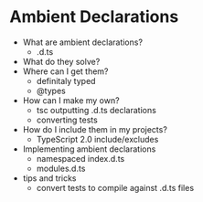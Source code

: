 # Ambient Declarations

* What are ambient declarations?
	* .d.ts
* What do they solve?
* Where can I get them?
	* definitaly typed
	* @types
* How can I make my own?
	* tsc outputting .d.ts declarations
	* converting tests
* How do I include them in my projects?
	* TypeScript 2.0 include/excludes
* Implementing ambient declarations
	* namespaced index.d.ts
	* modules.d.ts
* tips and tricks
	* convert tests to compile against .d.ts files
